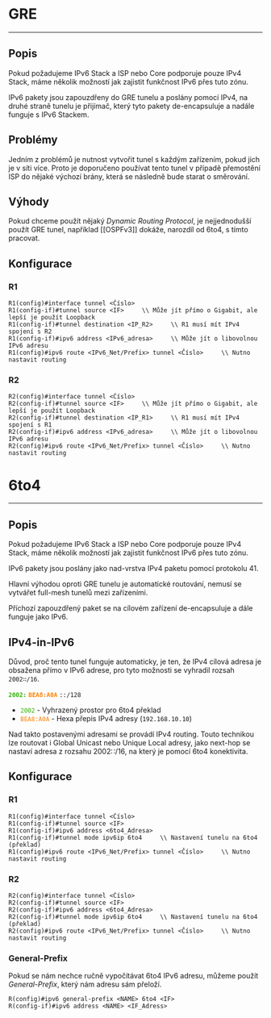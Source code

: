 # GRE
---
## Popis

Pokud požadujeme IPv6 Stack a ISP nebo Core podporuje pouze IPv4 Stack, máme několik možností jak zajistit funkčnost IPv6 přes tuto zónu.

IPv6 pakety jsou zapouzdřeny do GRE tunelu a poslány pomocí IPv4, na druhé straně tunelu je přijímač, který tyto pakety de-encapsuluje a nadále funguje s IPv6 Stackem.

## Problémy

Jedním z problémů je nutnost vytvořit tunel s každým zařízením, pokud jich je v síti více.
Proto je doporučeno používat tento tunel v případě přemostění ISP do nějaké výchozí brány, která se následně bude starat o směrování.

## Výhody

Pokud chceme použít nějaký *Dynamic Routing Protocol*, je nejjednodušší použít GRE tunel, například [[OSPFv3]] dokáže, narozdíl od 6to4, s tímto pracovat.

## Konfigurace

### R1

```
R1(config)#interface tunnel <Číslo>
R1(config-if)#tunnel source <IF>     \\ Může jít přímo o Gigabit, ale lepší je použít Loopback
R1(config-if)#tunnel destination <IP_R2>     \\ R1 musí mít IPv4 spojení s R2
R1(config-if)#ipv6 address <IPv6_adresa>     \\ Může jít o libovolnou IPv6 adresu
R1(config)#ipv6 route <IPv6_Net/Prefix> tunnel <Číslo>     \\ Nutno nastavit routing
```

### R2

```
R2(config)#interface tunnel <Číslo>
R2(config-if)#tunnel source <IF>     \\ Může jít přímo o Gigabit, ale lepší je použít Loopback
R2(config-if)#tunnel destination <IP_R1>     \\ R1 musí mít IPv4 spojení s R1
R2(config-if)#ipv6 address <IPv6_adresa>     \\ Může jít o libovolnou IPv6 adresu
R2(config)#ipv6 route <IPv6_Net/Prefix> tunnel <Číslo>     \\ Nutno nastavit routing
```

# 6to4
---
## Popis

Pokud požadujeme IPv6 Stack a ISP nebo Core podporuje pouze IPv4 Stack, máme několik možností jak zajistit funkčnost IPv6 přes tuto zónu.

IPv6 pakety jsou poslány jako nad-vrstva IPv4 paketu pomocí protokolu 41.

Hlavní výhodou oproti GRE tunelu je automatické routování, nemusí se vytvářet full-mesh tunelů mezi zařízeními.

Příchozí zapouzdřený paket se na cílovém zařízení de-encapsuluje a dále funguje jako IPv6.

## IPv4-in-IPv6

Důvod, proč tento tunel funguje automaticky, je ten, že IPv4 cílová adresa je obsažena přímo v IPv6 adrese, pro tyto možnosti se vyhradil rozsah `2002∷/16`.

<b><span style="color:#31B404">`2002:`</span></b> <b><span style="color:#FF8000">`BEA8:A0A`</span></b> `::/128`
- <span style="color:#31B404">`2002`</span> - Vyhrazený prostor pro 6to4 překlad
- <span style="color:#FF8000">`BEA8:A0A`</span> - Hexa přepis IPv4 adresy (`192.168.10.10`)

Nad takto postavenými adresami se provádí IPv4 routing.
Touto technikou lze routovat i Global Unicast nebo Unique Local adresy, jako next-hop se nastaví adresa z rozsahu  2002∷/16, na který je pomocí 6to4 konektivita.

## Konfigurace

### R1

```
R1(config)#interface tunnel <Číslo>
R1(config-if)#tunnel source <IF>
R1(config-if)#ipv6 address <6to4_Adresa>
R1(config-if)#tunnel mode ipv6ip 6to4     \\ Nastavení tunelu na 6to4 (překlad)
R1(config)#ipv6 route <IPv6_Net/Prefix> tunnel <Číslo>     \\ Nutno nastavit routing
```

### R2

```
R2(config)#interface tunnel <Číslo>
R2(config-if)#tunnel source <IF>
R2(config-if)#ipv6 address <6to4_Adresa>
R2(config-if)#tunnel mode ipv6ip 6to4     \\ Nastavení tunelu na 6to4 (překlad)
R2(config)#ipv6 route <IPv6_Net/Prefix> tunnel <Číslo>     \\ Nutno nastavit routing
```

### General-Prefix

Pokud se nám nechce ručně vypočítávat 6to4 IPv6 adresu, můžeme použít *General-Prefix*, který nám adresu sám přeloží.

```
R(config)#ipv6 general-prefix <NAME> 6to4 <IF>
R(config-if)#ipv6 address <NAME> <IF_Adress>
```
